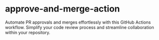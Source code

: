 # approve-and-merge-action
Automate PR approvals and merges effortlessly with this GitHub Actions workflow. Simplify your code review process and streamline collaboration within your repository.
